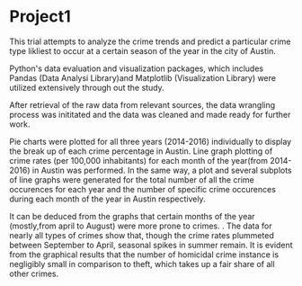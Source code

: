 # Project1
This trial attempts to analyze the crime trends and predict a particular crime type likliest to occur at a certain season of the year in the city of Austin.

Python's data evaluation and visualization packages, which includes Pandas (Data Analysi Library)and Matplotlib (Visualization Library) were utilized extensively through out the study.

After retrieval of the raw data from relevant sources, the data wrangling process was inititated and the data was cleaned and made ready for further work.

Pie charts were plotted for all three years (2014-2016) individually to display the break up of each crime percentage in Austin. Line graph plotting of crime rates (per 100,000 inhabitants) for each month of the year(from 2014-2016) in Austin was performed. In the same way, a plot and several subplots of line graphs were generated for the total number of all the crime occurences for each year and the number of specific crime occurences during each month of the year in Austin respectively. 

It can be deduced from the graphs that certain months of the year (mostly,from april to August) were more prone to crimes. . The data for nearly all types of crimes show that, though the crime rates plummeted between September to April, seasonal spikes in summer remain. It is evident from the graphical results that the number of homicidal crime instance is negligibly small in comparison to theft, which takes up a fair share of all other crimes.


